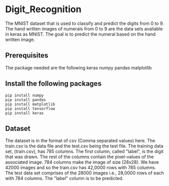 # Digit_Recognition
The MNIST dataset that is used to classify and predict the digits from 0 to 9. The hand written images of numerals from 0 to 9 
are the data sets avaliable in keras as MNIST. The goal is to predict the numeral based on the hand written image.
## Prerequisites
The package needed are the following
keras
numpy
pandas
matplotlib

## Install the following packages
```
pip install numpy
pip install pandas
pip install matplotlib
pip install tensorflow
pip install keras
```

## Dataset

The dataset is in the format of csv (Comma separated values) here. The train.csv is the data file and the test.csv being the test file.
The training data set, (train.csv), has 785 columns. The first column, called "label", is the digit that was drawn. The rest of the columns contain the pixel-values of the associated image. 784 columns make the image of size (28x28). We have 42000 images and so the train.csv has 42,0000 rows with 785 columns.
The test data set comprises of the 28000 images i.e., 28,0000 rows of each with 784 columns. The "label" column is to be predicted.

